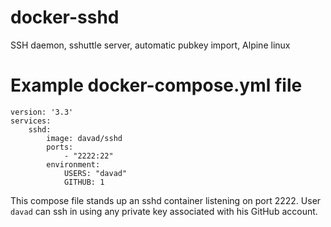 # docker-sshd
SSH daemon, sshuttle server, automatic pubkey import, Alpine linux

# Example docker-compose.yml file

```
version: '3.3'
services:
    sshd:
        image: davad/sshd
        ports:
            - "2222:22"
        environment:
            USERS: "davad"
            GITHUB: 1
```

This compose file stands up an sshd container listening on port 2222. User
`davad` can ssh in using any private key associated with his GitHub account.
